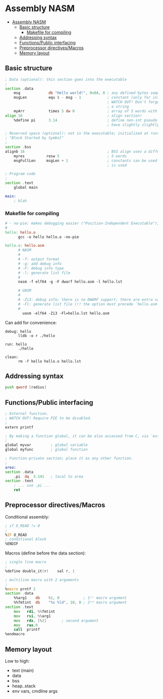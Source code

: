 # Assembly NASM

- [Assembly NASM](#assembly-nasm)
  - [Basic structure](#basic-structure)
    - [Makefile for compiling](#makefile-for-compiling)
  - [Addressing syntax](#addressing-syntax)
  - [Functions/Public interfacing](#functionspublic-interfacing)
  - [Preprocessor directives/Macros](#preprocessor-directivesmacros)
  - [Memory layout](#memory-layout)

## Basic structure

```asm
; Data (optional): this section goes into the executable
;
section .data
    msg             db "Hello world!", 0x0A, 0 ; any defined bytes sequence is called a "string"
    msgLen          equ $ - msg - 1            ; constant (only for ints); `$` is the current address
                                               ; WATCH OUT! Don't forget `-1` (terminator) when printing
                                               ; a string
    myArr           times 5 dw 0               ; array of 5 words with value=0
align 16                                       ; align section!
    %define pi      3.14                       ; define non-int pseudo-constants via macro (but they
                                               ; have slightly slightly different semantics)

; Reserved space (optional): not in the executable; initialized at runtime with 0s
; "Block Started by Symbol"
;
section .bss
alignb 16                                      ; BSS align uses a different keyword
    myres          resw 5                      ; 5 words
    msgFullLen     msgLen + 1                  ; constants can be used in declarations, anywhere a number
                                               ; is used

; Program code
;
section .text
    global main

main:
    ; blah
```

### Makefile for compiling

```makefile
# - no-pie: makes debugging easier ("Position-Independent Executable"), and allows external functions.
#
hello: hello.o
      gcc -o hello hello.o -no-pie

hello.o: hello.asm
      # NASM
      #
      # -f: output format
      # -g: add debug info
      # -F: debug info type
      # -l: generate list file
      #
      nasm -f elf64 -g -F dwarf hello.asm -l hello.lst

      # UASM
      #
      # -Zi3: debug info; there is no DWARF support; there are extra values for CodeView (Windows) info
      # -Fl: generate list file (!! the option must precede `hello.asm` !!)
      #
	    uasm -elf64 -Zi3 -Fl=hello.lst hello.asm
```

Can add for convenience:

```
debug: hello
      lldb -o r ./hello

run: hello
      ./hello

clean:
      rm -f hello hello.o hello.lst
```

## Addressing syntax

```asm
push qword [radius]
```

## Functions/Public interfacing

```asm
; External function.
; WATCH OUT! Require PIE to be disabled.
;
extern printf

; By making a function global, it can be also accessed from C, via `extern`.
;
global myvar         ; global variable
global myfunc        ; global function

; Function-private section; place it as any other function.
;
area:
section .data
    .pi  dq  3.141   ; local to area
section .text
    ; ... use .pi ...
    ret
```

## Preprocessor directives/Macros

Conditional assembly:

```asm
; if O_READ != 0
;
%IF O_READ
; conditional block
%ENDIF
```

Macros (define before the data section):

```asm
; single line macro
;
%define double_it(r)    sal r, 1

; multiline macro with 2 arguments
;
%macro prntf 2
section .data
    %%arg1    db    %1, 0           ; 1ˢᵗ macro argument
    %%fmtint  db    "%s %ld", 10, 0 ; 2ⁿᵈ macro argument
section .text
    mov   rdi, %%fmtint
    mov   rsi, %%arg1
    mov   rdx, [%2]       ; second argument
    mov   rax,0
    call  printf
%endmacro
```

## Memory layout

Low to high:

- text (main)
- data
- bss
- heap..stack
- env vars, cmdline args
